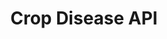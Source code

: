 ---
title: Crop Disease API
emoji: 🌿
colorFrom: green
colorTo: yellow
sdk: docker
app_port: 7860
---